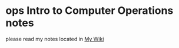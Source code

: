 # ops Intro to Computer Operations notes

please read my notes located in [My Wiki](https://github.com/zeroknightdx/Intro-to-Computer-Operations-notes/wiki)
